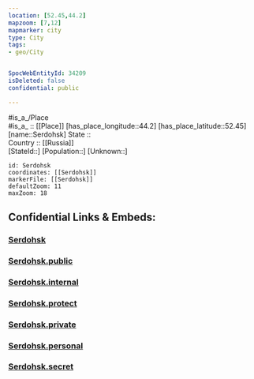 ```yaml
---
location: [52.45,44.2] 
mapzoom: [7,12] 
mapmarker: city 
type: City
tags:
- geo/City


SpocWebEntityId: 34209
isDeleted: false
confidential: public

---
```

#is_a_/Place  
#is_a_ :: [[Place]] 
[has_place_longitude::44.2] 
[has_place_latitude::52.45] 
[name::Serdohsk] 
State ::  
Country :: [[Russia]]  
[StateId::] 
[Population::] 
[Unknown::] 


```leaflet
id: Serdohsk
coordinates: [[Serdohsk]] 
markerFile: [[Serdohsk]] 
defaultZoom: 11 
maxZoom: 18
```


## Confidential Links & Embeds: 

### [Serdohsk](/_Standards/Earth/Continent/Europe/Europe~East/Russia/Russia~Volga/Penza_Oblast/City/Serdohsk.md) 

### [Serdohsk.public](/_public/Earth/Continent/Europe/Europe~East/Russia/Russia~Volga/Penza_Oblast/City/Serdohsk.public.md) 

### [Serdohsk.internal](/_internal/Earth/Continent/Europe/Europe~East/Russia/Russia~Volga/Penza_Oblast/City/Serdohsk.internal.md) 

### [Serdohsk.protect](/_protect/Earth/Continent/Europe/Europe~East/Russia/Russia~Volga/Penza_Oblast/City/Serdohsk.protect.md) 

### [Serdohsk.private](/_private/Earth/Continent/Europe/Europe~East/Russia/Russia~Volga/Penza_Oblast/City/Serdohsk.private.md) 

### [Serdohsk.personal](/_personal/Earth/Continent/Europe/Europe~East/Russia/Russia~Volga/Penza_Oblast/City/Serdohsk.personal.md) 

### [Serdohsk.secret](/_secret/Earth/Continent/Europe/Europe~East/Russia/Russia~Volga/Penza_Oblast/City/Serdohsk.secret.md)


